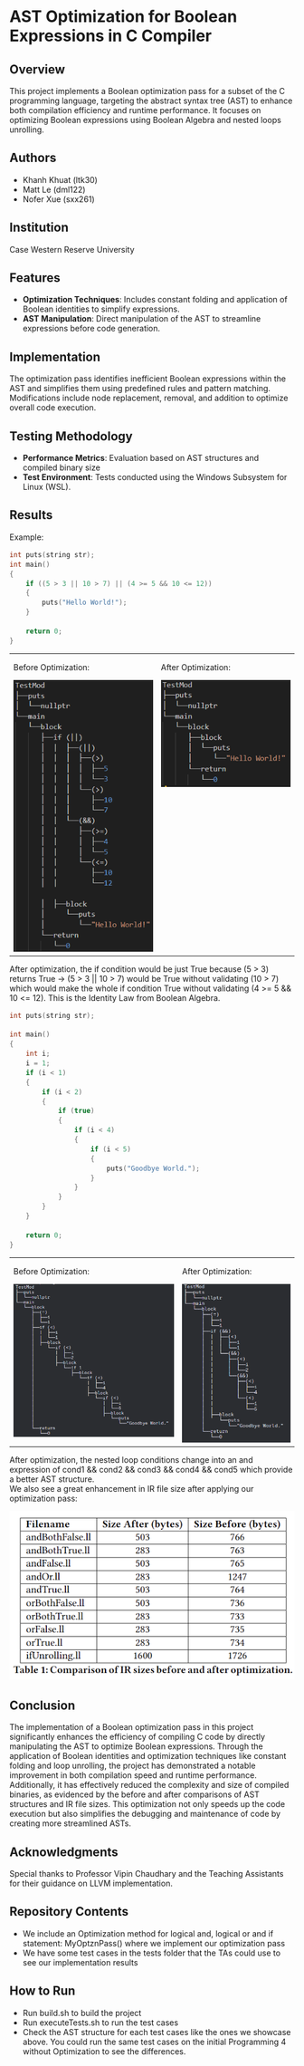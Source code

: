 # AST Optimization for Boolean Expressions in C Compiler

## Overview
This project implements a Boolean optimization pass for a subset of the C programming language, targeting the abstract syntax tree (AST) to enhance both compilation efficiency and runtime performance. It focuses on optimizing Boolean expressions using Boolean Algebra and nested loops unrolling.

## Authors
- Khanh Khuat (ltk30)
- Matt Le (dml122)
- Nofer Xue (sxx261)

## Institution
Case Western Reserve University

## Features
- **Optimization Techniques**: Includes constant folding and application of Boolean identities to simplify expressions.
- **AST Manipulation**: Direct manipulation of the AST to streamline expressions before code generation.

## Implementation
The optimization pass identifies inefficient Boolean expressions within the AST and simplifies them using predefined rules and pattern matching. Modifications include node replacement, removal, and addition to optimize overall code execution.

## Testing Methodology
- **Performance Metrics**: Evaluation based on AST structures and compiled binary size  
- **Test Environment**: Tests conducted using the Windows Subsystem for Linux (WSL).

## Results
Example:
```c
int puts(string str);
int main()
{
    if ((5 > 3 || 10 > 7) || (4 >= 5 && 10 <= 12))
    {
        puts("Hello World!");
    }

    return 0;
}
```
<table>
  <tr>
    <td style="vertical-align: top;">
      <p>Before Optimization:</p>
      <img src="noOptimization.png" alt="AST Before Optimization" style="width:100%">
    </td>
    <td style="vertical-align: top;">
      <p>After Optimization:</p>
      <img src="afterOptimization.png" alt="AST After Optimization" style="width:100%">
    </td>
  </tr>
</table>

After optimization, the if condition would be just True because (5 > 3) returns True -> (5 > 3 || 10 > 7) would be True without validating (10 > 7) which would make the whole if condition True without validating (4 >= 5 && 10 <= 12). This is the Identity Law from Boolean Algebra. 

``` c
int puts(string str);

int main()
{
    int i;
    i = 1;
    if (i < 1)
    {
        if (i < 2)
        {
            if (true)
            {
                if (i < 4)
                {
                    if (i < 5)
                    {
                        puts("Goodbye World.");
                    }
                }
            }
        }
    }

    return 0;
}
```
<table>
  <tr>
    <td style="vertical-align: top;">
      <p>Before Optimization:</p>
      <img src="loopBefore.png" alt="AST Before Optimization" style="width:100%">
    </td>
    <td style="vertical-align: top;">
      <p>After Optimization:</p>
      <img src="loopAfter.png" alt="AST After Optimization" style="width:100%">
    </td>
  </tr>
</table>

After optimization, the nested loop conditions change into an and expression of cond1 && cond2 && cond3 && cond4 && cond5 which provide a better AST structure.  
We also see a great enhancement in IR file size after applying our optimization pass:  
<div align="center">
  <img src="IRcompare.png" alt="IR file size comparison" title="IR File Size Comparison">
</div>

## Conclusion
The implementation of a Boolean optimization pass in this project significantly enhances the efficiency of compiling C code by directly manipulating the AST to optimize Boolean expressions. Through the application of Boolean identities and optimization techniques like constant folding and loop unrolling, the project has demonstrated a notable improvement in both compilation speed and runtime performance. Additionally, it has effectively reduced the complexity and size of compiled binaries, as evidenced by the before and after comparisons of AST structures and IR file sizes. This optimization not only speeds up the code execution but also simplifies the debugging and maintenance of code by creating more streamlined ASTs.

## Acknowledgments
Special thanks to Professor Vipin Chaudhary and the Teaching Assistants for their guidance on LLVM implementation.

## Repository Contents
- We include an Optimization method for logical and, logical or and if statement: MyOptznPass() where we implement our optimization pass
- We have some test cases in the tests folder that the TAs could use to see our implementation results

## How to Run
- Run build.sh to build the project
- Run executeTests.sh to run the test cases
- Check the AST structure for each test cases like the ones we showcase above. You could run the same test cases on the initial Programming 4 without Optimization to see the differences.  

